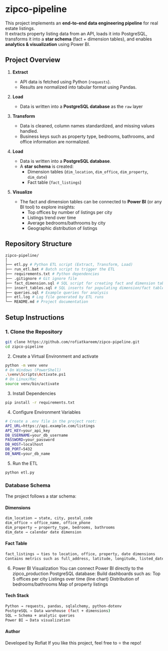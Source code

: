 # zipco-pipeline

This project implements an **end-to-end data engineering pipeline** for real estate listings.  
It extracts property listing data from an API, loads it into PostgreSQL, transforms it into a **star schema** (fact + dimension tables), and enables **analytics & visualization** using Power BI.


## Project Overview

1. **Extract**  
   - API data is fetched using Python (`requests`).  
   - Results are normalized into tabular format using Pandas.  

2. **Load**  
   - Data is written into a **PostgreSQL database** as the `raw` layer

2. **Transform**  
   - Data is cleaned, column names standardized, and missing values handled.  
   - Business keys such as property type, bedrooms, bathrooms, and office information are normalized.

3. **Load**  
   - Data is written into a **PostgreSQL database**.  
   - A **star schema** is created:
     - Dimension tables (`dim_location`, `dim_office`, `dim_property`, `dim_date`)  
     - Fact table (`fact_listings`)  

4. **Visualize**  
   - The fact and dimension tables can be connected to **Power BI** (or any BI tool) to explore insights:
     - Top offices by number of listings per city  
     - Listings trend over time  
     - Average bedrooms/bathrooms by city  
     - Geographic distribution of listings  

## Repository Structure
```bash
zipco-pipeline/
│
├── etl.py # Python ETL script (Extract, Transform, Load)
├── run_etl.bat # Batch script to trigger the ETL
├── requirements.txt # Python dependencies
├── .gitignore # Git ignore file
├── fact_dimension.sql # SQL script for creating fact and dimension tables
├── insert_tables.sql # SQL inserts for populating dimension/fact tables
├── queries.sql # Example queries for analysis
├── etl.log # Log file generated by ETL runs
└── README.md # Project documentation
```

## Setup Instructions

### 1. Clone the Repository
```bash
git clone https://github.com/rofiatkareem/zipco-pipeline.git
cd zipco-pipeline
```

2. Create a Virtual Environment and activate
```bash
python -m venv venv
# On Windows (PowerShell)
.\venv\Scripts\Activate.ps1
# On Linux/Mac
source venv/bin/activate
```
3. Install Dependencies
```bash
pip install -r requirements.txt
```

4. Configure Environment Variables
```bash
# Create a .env file in the project root:
API_URL=https://api.example.com/listings
API_KEY=your_api_key
DB_USERNAME=your_db_username
PASSWORD=your_password
DB_HOST=localhost
DB_PORT=5432
DB_NAME=your_db_name
```

5. Run the ETL
```bash
python etl.py
```
### Database Schema
The project follows a star schema:

#### Dimensions
```bash
dim_location → state, city, postal_code
dim_office → office_name, office_phone
dim_property → property_type, bedrooms, bathrooms
dim_date → calendar date dimension
```
#### Fact Table
```bash
fact_listings → ties to location, office, property, date dimensions
Contains metrics such as full_address, latitude, longitude, listed_date, removed_date
```
6. Power BI Visualization
You can connect Power BI directly to the zipco_production PostgreSQL database:
Build dashboards such as:
Top 5 offices per city
Listings over time (line chart)
Distribution of bedrooms/bathrooms
Map of property listings

#### Tech Stack
```bash
Python → requests, pandas, sqlalchemy, python-dotenv
PostgreSQL → Data warehouse (fact + dimensions)
SQL → Schema + analytic queries
Power BI → Data visualization
```
#### Author
Developed by Rofiat
If you like this project, feel free to ⭐ the repo!